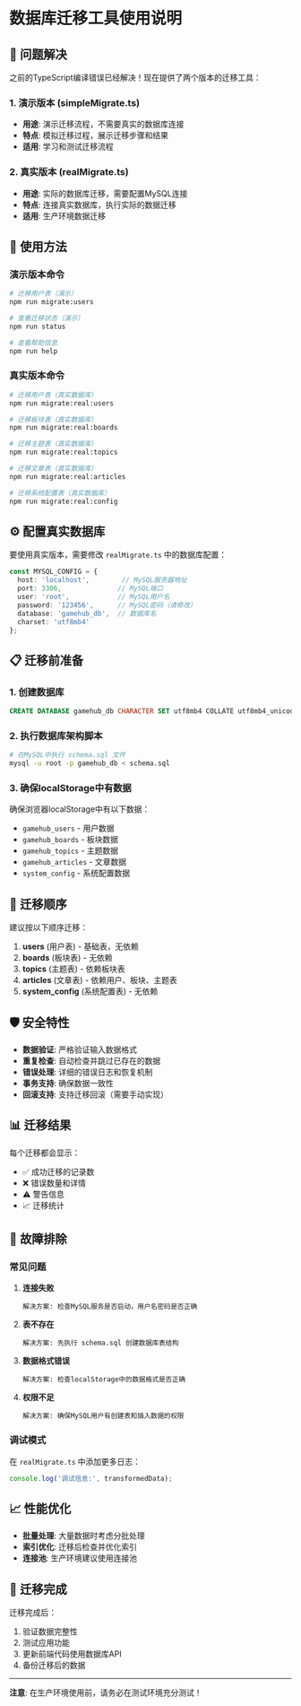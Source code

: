 # 数据库迁移工具使用说明

## 🎯 问题解决

之前的TypeScript编译错误已经解决！现在提供了两个版本的迁移工具：

### 1. 演示版本 (simpleMigrate.ts)
- **用途**: 演示迁移流程，不需要真实的数据库连接
- **特点**: 模拟迁移过程，展示迁移步骤和结果
- **适用**: 学习和测试迁移流程

### 2. 真实版本 (realMigrate.ts)
- **用途**: 实际的数据库迁移，需要配置MySQL连接
- **特点**: 连接真实数据库，执行实际的数据迁移
- **适用**: 生产环境数据迁移

## 🚀 使用方法

### 演示版本命令
```bash
# 迁移用户表（演示）
npm run migrate:users

# 查看迁移状态（演示）
npm run status

# 查看帮助信息
npm run help
```

### 真实版本命令
```bash
# 迁移用户表（真实数据库）
npm run migrate:real:users

# 迁移板块表（真实数据库）
npm run migrate:real:boards

# 迁移主题表（真实数据库）
npm run migrate:real:topics

# 迁移文章表（真实数据库）
npm run migrate:real:articles

# 迁移系统配置表（真实数据库）
npm run migrate:real:config
```

## ⚙️ 配置真实数据库

要使用真实版本，需要修改 `realMigrate.ts` 中的数据库配置：

```typescript
const MYSQL_CONFIG = {
  host: 'localhost',        // MySQL服务器地址
  port: 3306,              // MySQL端口
  user: 'root',            // MySQL用户名
  password: '123456',      // MySQL密码（请修改）
  database: 'gamehub_db',  // 数据库名
  charset: 'utf8mb4'
};
```

## 📋 迁移前准备

### 1. 创建数据库
```sql
CREATE DATABASE gamehub_db CHARACTER SET utf8mb4 COLLATE utf8mb4_unicode_ci;
```

### 2. 执行数据库架构脚本
```bash
# 在MySQL中执行 schema.sql 文件
mysql -u root -p gamehub_db < schema.sql
```

### 3. 确保localStorage中有数据
确保浏览器localStorage中有以下数据：
- `gamehub_users` - 用户数据
- `gamehub_boards` - 板块数据
- `gamehub_topics` - 主题数据
- `gamehub_articles` - 文章数据
- `system_config` - 系统配置数据

## 🔄 迁移顺序

建议按以下顺序迁移：

1. **users** (用户表) - 基础表，无依赖
2. **boards** (板块表) - 无依赖
3. **topics** (主题表) - 依赖板块表
4. **articles** (文章表) - 依赖用户、板块、主题表
5. **system_config** (系统配置表) - 无依赖

## 🛡️ 安全特性

- **数据验证**: 严格验证输入数据格式
- **重复检查**: 自动检查并跳过已存在的数据
- **错误处理**: 详细的错误日志和恢复机制
- **事务支持**: 确保数据一致性
- **回滚支持**: 支持迁移回滚（需要手动实现）

## 📊 迁移结果

每个迁移都会显示：
- ✅ 成功迁移的记录数
- ❌ 错误数量和详情
- ⚠️ 警告信息
- 📈 迁移统计

## 🔧 故障排除

### 常见问题

1. **连接失败**
   ```
   解决方案: 检查MySQL服务是否启动，用户名密码是否正确
   ```

2. **表不存在**
   ```
   解决方案: 先执行 schema.sql 创建数据库表结构
   ```

3. **数据格式错误**
   ```
   解决方案: 检查localStorage中的数据格式是否正确
   ```

4. **权限不足**
   ```
   解决方案: 确保MySQL用户有创建表和插入数据的权限
   ```

### 调试模式

在 `realMigrate.ts` 中添加更多日志：

```typescript
console.log('调试信息:', transformedData);
```

## 📈 性能优化

- **批量处理**: 大量数据时考虑分批处理
- **索引优化**: 迁移后检查并优化索引
- **连接池**: 生产环境建议使用连接池

## 🎉 迁移完成

迁移完成后：
1. 验证数据完整性
2. 测试应用功能
3. 更新前端代码使用数据库API
4. 备份迁移后的数据

---

**注意**: 在生产环境使用前，请务必在测试环境充分测试！

